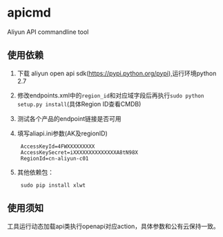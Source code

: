 # apicmd
Aliyun API commandline tool

## 使用依赖
1. 下载 aliyun open api sdk(https://pypi.python.org/pypi),运行环境python 2.7

2. 修改endpoints.xml中的`region_id`和对应域字段后再执行`sudo python setup.py install`(具体Region ID查看CMDB)

3. 测试各个产品的endpoint链接是否可用

4. 填写aliapi.ini参数(AK及regionID)
		
		AccessKeyId=4FWXXXXXXXXX
		AccessKeySecret=iXXXXXXXXXXXXXXA8tN98X
		RegionId=cn-aliyun-c01
5. 其他依赖包：

		sudo pip install xlwt
		
## 使用须知
工具运行动态加载api类执行openapi对应action，具体参数和公有云保持一致。